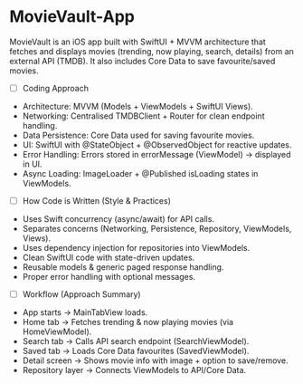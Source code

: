 # MovieVault-App
MovieVault is an iOS app built with SwiftUI + MVVM architecture that fetches and displays movies (trending, now playing, search, details) from an external API (TMDB). It also includes Core Data to save favourite/saved movies.

- [ ] Coding Approach
* Architecture: MVVM (Models + ViewModels + SwiftUI Views).
* Networking: Centralised TMDBClient + Router for clean endpoint handling.
* Data Persistence: Core Data used for saving favourite movies.
* UI: SwiftUI with @StateObject + @ObservedObject for reactive updates.
* Error Handling: Errors stored in errorMessage (ViewModel) → displayed in UI.
* Async Loading: ImageLoader + @Published isLoading states in ViewModels.

- [ ] How Code is Written (Style & Practices)
* Uses Swift concurrency (async/await) for API calls.
* Separates concerns (Networking, Persistence, Repository, ViewModels, Views).
* Uses dependency injection for repositories into ViewModels.
* Clean SwiftUI code with state-driven updates.
* Reusable models & generic paged response handling.
* Proper error handling with optional messages.

- [ ] Workflow (Approach Summary)
* App starts → MainTabView loads.
* Home tab → Fetches trending & now playing movies (via HomeViewModel).
* Search tab → Calls API search endpoint (SearchViewModel).
* Saved tab → Loads Core Data favourites (SavedViewModel).
* Detail screen → Shows movie info with image + option to save/remove.
* Repository layer → Connects ViewModels to API/Core Data.
